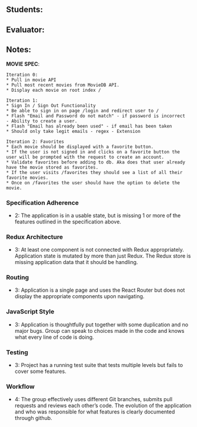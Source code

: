 ## Students:
## Evaluator:
## Notes:

**MOVIE SPEC**:

```
Iteration 0:
* Pull in movie API
* Pull most recent movies from MovieDB API.
* Display each movie on root index /

Iteration 1:
* Sign In / Sign Out Functionality
* Be able to sign in on page /login and redirect user to /
* Flash "Email and Password do not match" - if password is incorrect
- Ability to create a user.
* Flash "Email has already been used" - if email has been taken
* Should only take legit emails - regex - Extension

Iteration 2: Favorites
* Each movie should be displayed with a favorite button.
* If the user is not signed in and clicks on a favorite button the user will be prompted with the request to create an account.
* Validate favorites before adding to db. Aka does that user already have the movie stored as favorites.
* If the user visits /favorites they should see a list of all their favorite movies.
* Once on /favorites the user should have the option to delete the movie.
```

### Specification Adherence  

<!-- * 3: The application consists of one page with all of the major functionality being provided by React. No approach was taken that is counter to the spirit of the project and its learning goals. There are no features missing from above that make the application feel incomplete or hard to use. -->
* 2: The application is in a usable state, but is missing 1 or more of the features outlined in the specification above.

### Redux Architecture

* 3: At least one component is not connected with Redux appropriately. Application state is mutated by more than just Redux. The Redux store is missing application data that it should be handling.

### Routing

* 3: Application is a single page and uses the React Router but does not display the appropriate components upon navigating.

### JavaScript Style

* 3: Application is thoughtfully put together with some duplication and no major bugs. Group can speak to choices made in the code and knows what every line of code is doing.

### Testing

* 3: Project has a running test suite that tests multiple levels but fails to cover some features.

### Workflow

* 4: The group effectively uses different Git branches, submits pull requests and reviews each other’s code. The evolution of the application and who was responsible for what features is clearly documented through github.
